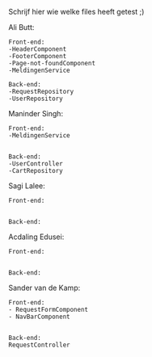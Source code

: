 Schrijf hier wie welke files heeft getest ;)

Ali Butt:

    Front-end:
    -HeaderComponent
    -FooterComponent
    -Page-not-foundComponent
    -MeldingenService
    
    Back-end:
    -RequestRepository
    -UserRepository
    

Maninder Singh:

    Front-end:
    -MeldingenService
    
    
    Back-end:
    -UserController
    -CartRepository
    

Sagi Lalee:

    Front-end:
    
    
    Back-end:
    
Acdaling Edusei:

    Front-end:
    
    
    Back-end:

Sander van de Kamp:

    Front-end:
    - RequestFormComponent
    - NavBarComponent
    
    
    Back-end:
    RequestController
